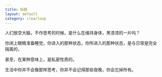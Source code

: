 ```yaml
---
title: 标题
layout: default
category: clearloop
---
```


人们放空大脑，不作思考的时候，是什么在维持身体，黑漆漆的一片吗？

你闭上眼睛准备睡觉，你进入的那种状态，你所进入的那种状态，是与日常是完全隔离的，

甚至，在某种意味上，是私密性质的。

生活中你并不会像那样思考，你并不会记得那些夜晚，你会忘掉所有。

